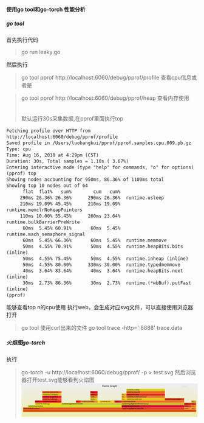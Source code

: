 #### 使用go tool和go-torch 性能分析
##### go tool
首先执行代码
>go run leaky.go

然后执行
>go tool pprof http://localhost:6060/debug/pprof/profile
查看cpu信息或者是

>go tool pprof http://localhost:6060/debug/pprof/heap
查看内存使用
<br><br><br>
默认运行30s采集数据,在pprof里面执行top
```
Fetching profile over HTTP from http://localhost:6060/debug/pprof/profile
Saved profile in /Users/luobangkui/pprof/pprof.samples.cpu.009.pb.gz
Type: cpu
Time: Aug 16, 2018 at 4:29pm (CST)
Duration: 30s, Total samples = 1.10s ( 3.67%)
Entering interactive mode (type "help" for commands, "o" for options)
(pprof) top
Showing nodes accounting for 950ms, 86.36% of 1100ms total
Showing top 10 nodes out of 64
      flat  flat%   sum%        cum   cum%
     290ms 26.36% 26.36%      290ms 26.36%  runtime.usleep
     210ms 19.09% 45.45%      210ms 19.09%  runtime.memclrNoHeapPointers
     110ms 10.00% 55.45%      260ms 23.64%  runtime.bulkBarrierPreWrite
      60ms  5.45% 60.91%       60ms  5.45%  runtime.mach_semaphore_signal
      60ms  5.45% 66.36%       60ms  5.45%  runtime.memmove
      50ms  4.55% 70.91%       50ms  4.55%  runtime.heapBits.bits (inline)
      50ms  4.55% 75.45%       50ms  4.55%  runtime.inheap (inline)
      50ms  4.55% 80.00%      330ms 30.00%  runtime.typedmemmove
      40ms  3.64% 83.64%       40ms  3.64%  runtime.heapBits.next (inline)
      30ms  2.73% 86.36%       30ms  2.73%  runtime.(*wbBuf).putFast (inline)
(pprof)
```
能够查看top n的cpu使用
执行web，会生成对应svg文件，可以直接使用浏览器打开


> go tool 使用curl出来的文件
go tool trace  -http=':8888' trace.data

##### 火焰图go-torch
执行
>go-torch -u http://localhost:6060/debug/pprof/ -p > test.svg
然后浏览器打开test.svg能够看到火焰图
![](test.svg)

